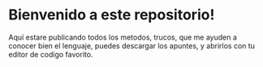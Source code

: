 # Bienvenido a este repositorio!
Aquí estare publicando todos los metodos, trucos, que me ayuden a conocer bien el lenguaje, puedes descargar los apuntes, y abrirlos con tu editor de codigo favorito.
